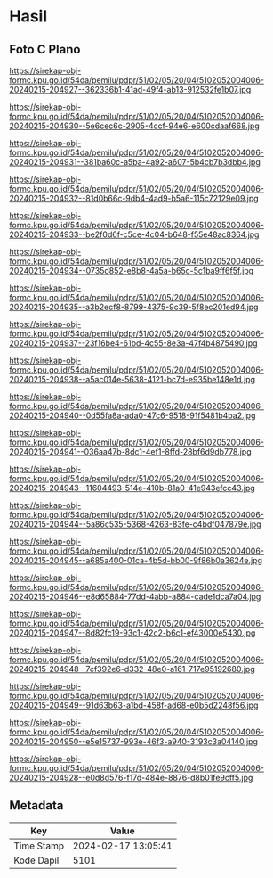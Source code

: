 # Hasil

## Foto C Plano

https://sirekap-obj-formc.kpu.go.id/54da/pemilu/pdpr/51/02/05/20/04/5102052004006-20240215-204927--362336b1-41ad-49f4-ab13-912532fe1b07.jpg

https://sirekap-obj-formc.kpu.go.id/54da/pemilu/pdpr/51/02/05/20/04/5102052004006-20240215-204930--5e6cec6c-2905-4ccf-94e6-e600cdaaf668.jpg

https://sirekap-obj-formc.kpu.go.id/54da/pemilu/pdpr/51/02/05/20/04/5102052004006-20240215-204931--381ba60c-a5ba-4a92-a607-5b4cb7b3dbb4.jpg

https://sirekap-obj-formc.kpu.go.id/54da/pemilu/pdpr/51/02/05/20/04/5102052004006-20240215-204932--81d0b66c-9db4-4ad9-b5a6-115c72129e09.jpg

https://sirekap-obj-formc.kpu.go.id/54da/pemilu/pdpr/51/02/05/20/04/5102052004006-20240215-204933--be2f0d6f-c5ce-4c04-b648-f55e48ac8364.jpg

https://sirekap-obj-formc.kpu.go.id/54da/pemilu/pdpr/51/02/05/20/04/5102052004006-20240215-204934--0735d852-e8b8-4a5a-b65c-5c1ba9ff6f5f.jpg

https://sirekap-obj-formc.kpu.go.id/54da/pemilu/pdpr/51/02/05/20/04/5102052004006-20240215-204935--a3b2ecf8-8799-4375-9c39-5f8ec201ed94.jpg

https://sirekap-obj-formc.kpu.go.id/54da/pemilu/pdpr/51/02/05/20/04/5102052004006-20240215-204937--23f16be4-61bd-4c55-8e3a-47f4b4875490.jpg

https://sirekap-obj-formc.kpu.go.id/54da/pemilu/pdpr/51/02/05/20/04/5102052004006-20240215-204938--a5ac014e-5638-4121-bc7d-e935be148e1d.jpg

https://sirekap-obj-formc.kpu.go.id/54da/pemilu/pdpr/51/02/05/20/04/5102052004006-20240215-204940--0d55fa8a-ada0-47c6-9518-91f5481b4ba2.jpg

https://sirekap-obj-formc.kpu.go.id/54da/pemilu/pdpr/51/02/05/20/04/5102052004006-20240215-204941--036aa47b-8dc1-4ef1-8ffd-28bf6d9db778.jpg

https://sirekap-obj-formc.kpu.go.id/54da/pemilu/pdpr/51/02/05/20/04/5102052004006-20240215-204943--11604493-514e-410b-81a0-41e943efcc43.jpg

https://sirekap-obj-formc.kpu.go.id/54da/pemilu/pdpr/51/02/05/20/04/5102052004006-20240215-204944--5a86c535-5368-4263-83fe-c4bdf047879e.jpg

https://sirekap-obj-formc.kpu.go.id/54da/pemilu/pdpr/51/02/05/20/04/5102052004006-20240215-204945--a685a400-01ca-4b5d-bb00-9f86b0a3624e.jpg

https://sirekap-obj-formc.kpu.go.id/54da/pemilu/pdpr/51/02/05/20/04/5102052004006-20240215-204946--e8d65884-77dd-4abb-a884-cade1dca7a04.jpg

https://sirekap-obj-formc.kpu.go.id/54da/pemilu/pdpr/51/02/05/20/04/5102052004006-20240215-204947--8d82fc19-93c1-42c2-b6c1-ef43000e5430.jpg

https://sirekap-obj-formc.kpu.go.id/54da/pemilu/pdpr/51/02/05/20/04/5102052004006-20240215-204948--7cf392e6-d332-48e0-a161-717e95192680.jpg

https://sirekap-obj-formc.kpu.go.id/54da/pemilu/pdpr/51/02/05/20/04/5102052004006-20240215-204949--91d63b63-a1bd-458f-ad68-e0b5d2248f56.jpg

https://sirekap-obj-formc.kpu.go.id/54da/pemilu/pdpr/51/02/05/20/04/5102052004006-20240215-204950--e5e15737-993e-46f3-a940-3193c3a04140.jpg

https://sirekap-obj-formc.kpu.go.id/54da/pemilu/pdpr/51/02/05/20/04/5102052004006-20240215-204928--e0d8d576-f17d-484e-8876-d8b01fe9cff5.jpg


## Metadata

| Key        | Value               |
| ---------- | ------------------- |
| Time Stamp | 2024-02-17 13:05:41 |
| Kode Dapil | 5101                |



